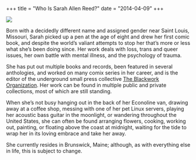 +++
title = "Who Is Sarah Allen Reed?"
date = "2014-04-09"
+++

<img src="/about.png" class="center img-responsive user-picture"/>

<br/>

Born with a decidedly different name and assigned gender near Saint Louis, Missouri, Sarah picked up a pen at the age of eight and drew her first comic book, and despite the world’s valiant attempts to stop her that’s more or less what she’s been doing since. Her work deals with loss, trans and queer issues, her own battle with mental illness, and the psychology of trauma.

She has put out multiple books and records, been featured in several anthologies, and worked on many comix series in her career, and is the editor of the underground small press collective [The Blackwork Organization](http://blackwork.org). Her work can be found in multiple public and private collections, most of which are still standing.

When she’s not busy hanging out in the back of her Econoline van, drawing away at a coffee shop, messing with one of her pet Linux servers, playing her acoustic bass guitar in the moonlight, or wandering throughout the United States, she can often be found arranging flowers, cooking, working out, painting, or floating above the coast at midnight, waiting for the tide to wrap her in its loving embrace and take her away.

She currently resides in Brunswick, Maine; although, as with everything else in life, this is subject to change.
